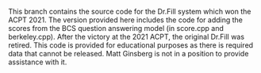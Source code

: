 This branch contains the source code for the Dr.Fill system which won the ACPT 2021. The version provided here includes the code for adding the scores from the BCS question answering model (in score.cpp and berkeley.cpp). After the victory at the 2021 ACPT, the original Dr.Fill was retired. This code is provided for educational purposes as there is required data that cannot be released. Matt Ginsberg is not in a position to provide assistance with it.
